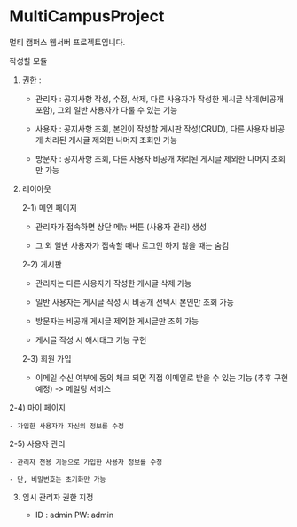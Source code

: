 # MultiCampusProject

멀티 캠퍼스 웹서버 프로젝트입니다.

작성할 모듈

1. 권한 : 

   - 관리자 : 공지사항 작성, 수정, 삭제, 다른 사용자가 작성한 게시글 삭제(비공개 포함), 그외 일반 사용자가 다룰 수 있는 기능

   - 사용자 : 공지사항 조회, 본인이 작성할 게시판 작성(CRUD), 다른 사용자 비공개 처리된 게시글 제외한 나머지 조회만 가능

   - 방문자 : 공지사항 조회, 다른 사용자 비공개 처리된 게시글 제외한 나머지 조회만 가능

2. 레이아웃

   2-1) 메인 페이지

      - 관리자가 접속하면 상단 메뉴 버튼 (사용자 관리) 생성

      - 그 외 일반 사용자가 접속할 때나 로그인 하지 않을 때는 숨김

   2-2) 게시판

     - 관리자는 다른 사용자가 작성한 게시글 삭제 가능

     - 일반 사용자는 게시글 작성 시 비공개 선택시 본인만 조회 가능

     - 방문자는 비공개 게시글 제외한 게시글만 조회 가능

     - 게시글 작성 시 해시태그 기능 구현

   2-3) 회원 가입

    - 이메일 수신 여부에 동의 체크 되면 직접 이메일로 받을 수 있는 기능 (추후 구현 예정) -> 메일링 서비스


  2-4) 마이 페이지

    - 가입한 사용자가 자신의 정보를 수정


  2-5) 사용자 관리

    - 관리자 전용 기능으로 가입한 사용자 정보를 수정

    - 단, 비밀번호는 초기화만 가능

3. 임시 관리자 권한 지정

   - ID : admin	PW: admin
